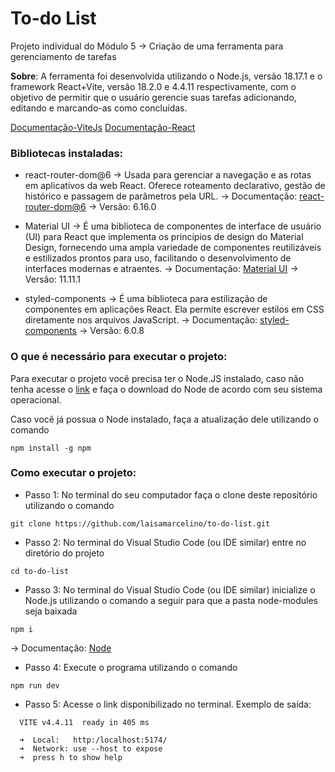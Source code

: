 # To-do List
Projeto individual do Módulo 5 -> Criação de uma ferramenta para gerenciamento de tarefas

**Sobre**: A ferramenta foi desenvolvida utilizando o Node.js, versão 18.17.1 e o framework React+Vite, versão 18.2.0 e 4.4.11 respectivamente, com o objetivo de permitir que o usuário gerencie suas tarefas adicionando, editando e marcando-as como concluídas.

[Documentação-ViteJs](https://vitejs.dev/guide/)
[Documentação-React](https://pt-br.react.dev/learn)


### Bibliotecas instaladas:

* react-router-dom@6 -> Usada para gerenciar a navegação e as rotas em aplicativos da web React. Oferece roteamento declarativo, gestão de histórico e passagem de parâmetros pela URL.
 -> Documentação: [react-router-dom@6](https://reactrouter.com/en/main)
 -> Versão: 6.16.0

* Material UI -> É uma biblioteca de componentes de interface de usuário (UI) para React que implementa os princípios de design do Material Design, fornecendo uma ampla variedade de componentes reutilizáveis e estilizados prontos para uso, facilitando o desenvolvimento de interfaces modernas e atraentes.
-> Documentação: [Material UI](https://mui.com/material-ui/getting-started/installation/)
-> Versão: 11.11.1

* styled-components ->  É uma biblioteca para estilização de componentes em aplicações React. Ela permite escrever estilos em CSS diretamente nos arquivos JavaScript.
-> Documentação: [styled-components](https://styled-components.com/docs)
-> Versão: 6.0.8

### O que é necessário para executar o projeto:

Para executar o projeto você precisa ter o Node.JS instalado, caso não tenha acesse o [link](https://nodejs.org/en/download) e faça o download do Node de acordo com seu sistema operacional.

Caso você já possua o Node instalado, faça a atualização dele utilizando o comando
```
npm install -g npm
```


### Como executar o projeto:

* Passo 1: No terminal do seu computador faça o clone deste repositório utilizando o comando  
```
git clone https://github.com/laisamarcelino/to-do-list.git
```

* Passo 2: No terminal do Visual Studio Code (ou IDE similar) entre no diretório do projeto 
```
cd to-do-list
``` 

* Passo 3: No terminal do Visual Studio Code (ou IDE similar) inicialize o Node.js utilizando o comando a seguir para que a pasta node-modules seja baixada
``` 
npm i 
``` 
-> Documentação: [Node](https://docs.npmjs.com/cli/v9/commands/npm-init)

* Passo 4: Execute o programa utilizando o comando 
```
npm run dev
```

* Passo 5: Acesse o link disponibilizado no terminal.
Exemplo de saída:
```
  VITE v4.4.11  ready in 405 ms

  ➜  Local:   http:/localhost:5174/       
  ➜  Network: use --host to expose
  ➜  press h to show help
```